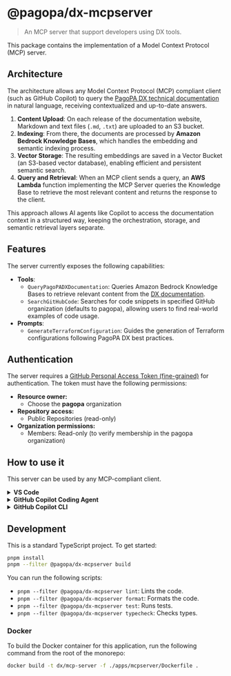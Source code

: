 # @pagopa/dx-mcpserver

> An MCP server that support developers using DX tools.

This package contains the implementation of a Model Context Protocol (MCP) server.

## Architecture

The architecture allows any Model Context Protocol (MCP) compliant client (such as GitHub Copilot) to query the [PagoPA DX technical documentation](https://dx.pagopa.it/) in natural language, receiving contextualized and up-to-date answers.

1.  **Content Upload**: On each release of the documentation website, Markdown and text files (`.md`, `.txt`) are uploaded to an S3 bucket.
2.  **Indexing**: From there, the documents are processed by **Amazon Bedrock Knowledge Bases**, which handles the embedding and semantic indexing process.
3.  **Vector Storage**: The resulting embeddings are saved in a Vector Bucket (an S3-based vector database), enabling efficient and persistent semantic search.
4.  **Query and Retrieval**: When an MCP client sends a query, an **AWS Lambda** function implementing the MCP Server queries the Knowledge Base to retrieve the most relevant content and returns the response to the client.

This approach allows AI agents like Copilot to access the documentation context in a structured way, keeping the orchestration, storage, and semantic retrieval layers separate.

## Features

The server currently exposes the following capabilities:

- **Tools**:
  - `QueryPagoPADXDocumentation`: Queries Amazon Bedrock Knowledge Bases to retrieve relevant content from the [DX documentation](https://dx.pagopa.it/).
  - `SearchGitHubCode`: Searches for code snippets in specified GitHub organization (defaults to pagopa), allowing users to find real-world examples of code usage.
- **Prompts**:
  - `GenerateTerraformConfiguration`: Guides the generation of Terraform configurations following PagoPA DX best practices.

## Authentication

The server requires a [GitHub Personal Access Token (fine-grained)](https://github.com/settings/personal-access-tokens) for authentication. The token must have the following permissions:

- **Resource owner:**
  - Choose the **pagopa** organization
- **Repository access:**
  - Public Repositories (read-only)
- **Organization permissions:**
  - Members: Read-only (to verify membership in the pagopa organization)

## How to use it

This server can be used by any MCP-compliant client.

<details>
<summary><b>VS Code</b></summary>

Update your configuration file with the following. See [VS Code MCP docs](https://code.visualstudio.com/docs/copilot/chat/mcp-servers) for more info.
The GH PAT authentication is done via a prompt, so you will be asked to enter it the first time you use the server.

#### VS Code Remote Server Connection

```json
{
  "servers": {
    "dx-docs": {
      "url": "https://api.dev.dx.pagopa.it/mcp",
      "type": "http",
      "headers": {
        "x-gh-pat": "${input:github_mcp_pat}"
      }
    },
    "inputs": [
      {
        "type": "promptString",
        "id": "github_mcp_pat",
        "description": "GitHub Personal Access Token",
        "password": true
      }
    ]
  }
}
```

</details>

<details>
<summary><b>GitHub Copilot Coding Agent</b></summary>
You need to configure it in the repository settings. See [GitHub Copilot MCP docs](https://docs.github.com/en/copilot/using-github-copilot/using-extensions-to-integrate-external-tools-with-copilot-chat) for more info.

1.  **Declare the MCP Server**: In the "Copilot" >> "Coding agent" panel of your repository settings, add an MCP Server declaration as follows:

```json
{
  "mcpServers": {
    "pagopa-dx": {
      "url": "https://api.dev.dx.pagopa.it/mcp",
      "type": "http",
      "tools": ["*"],
      "headers": {
        "x-gh-pat": "$COPILOT_MCP_BOT_GH_PAT"
      }
    }
  }
}
```

2.  **Configure Authentication**: Add any necessary tokens or secrets (e.g., `COPILOT_MCP_BOT_GH_PAT`) as secrets in the repository's Copilot configuration. This allows the coding agent to use them when querying the server.

Once configured, Copilot can autonomously invoke the MCP server's tools during task execution, using it to access documentation context and improve the quality of its code generation.

</details>

<details>
<summary><b>GitHub Copilot CLI</b></summary>

To use the MCP server with [GitHub Copilot CLI](https://github.com/features/copilot/cli/), run `/mcp add` and follow the guided wizard:

1. **Server Name**: `dx-docs`
2. **Server Type**: `2` (HTTP)
3. **URL**: `https://api.dev.dx.pagopa.it/mcp`
4. **HTTP Headers**: `{"x-gh-pat": "<your-gh-PAT>"}`
5. **Tools**: `*` (leave as is)

Use `Tab` to navigate between fields and `Ctrl+S` to save.

</details>

## Development

This is a standard TypeScript project. To get started:

```bash
pnpm install
pnpm --filter @pagopa/dx-mcpserver build
```

You can run the following scripts:

- `pnpm --filter @pagopa/dx-mcpserver lint`: Lints the code.
- `pnpm --filter @pagopa/dx-mcpserver format`: Formats the code.
- `pnpm --filter @pagopa/dx-mcpserver test`: Runs tests.
- `pnpm --filter @pagopa/dx-mcpserver typecheck`: Checks types.

### Docker

To build the Docker container for this application, run the following command from the root of the monorepo:

```bash
docker build -t dx/mcp-server -f ./apps/mcpserver/Dockerfile .
```
